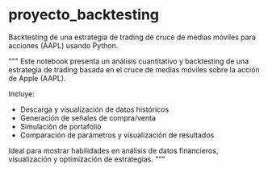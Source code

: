 # proyecto_backtesting
Backtesting de una estrategia de trading de cruce de medias móviles para acciones (AAPL) usando Python.

"""
Este notebook presenta un análisis cuantitativo y backtesting de una estrategia de trading basada en el cruce de medias móviles sobre la acción de Apple (AAPL).

Incluye:
- Descarga y visualización de datos históricos
- Generación de señales de compra/venta
- Simulación de portafolio
- Comparación de parámetros y visualización de resultados

Ideal para mostrar habilidades en análisis de datos financieros, visualización y optimización de estrategias.
"""